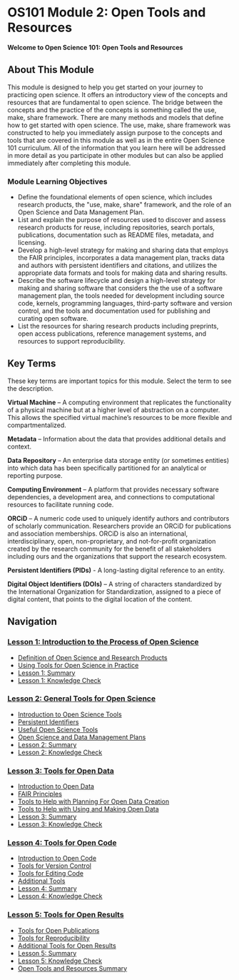# OS101 Module 2: Open Tools and Resources

**Welcome to Open Science 101: Open Tools and Resources**

## About This Module

This module is designed to help you get started on your journey to practicing open science. It offers an introductory view of the concepts and resources that are fundamental to open science. The bridge between the concepts and the practice of the concepts is something called the use, make, share framework. There are many methods and models that define how to get started with open science. The use, make, share framework was constructed to help you immediately assign purpose to the concepts and tools that are covered in this module as well as in the entire Open Science 101 curriculum. All of the information that you learn here will be addressed in more detail as you participate in other modules but can also be applied immediately after completing this module.

### Module Learning Objectives

- Define the foundational elements of open science, which includes research products, the "use, make, share" framework, and the role of an Open Science and Data Management Plan.
- List and explain the purpose of resources used to discover and assess research products for reuse, including repositories, search portals, publications, documentation such as README files, metadata, and licensing.
- Develop a high-level strategy for making and sharing data that employs the FAIR principles, incorporates a data management plan, tracks data and authors with persistent identifiers and citations, and utilizes the appropriate data formats and tools for making data and sharing results.
- Describe the software lifecycle and design a high-level strategy for making and sharing software that considers the the use of a software management plan, the tools needed for development including source code, kernels, programming languages, third-party software and version control, and the tools and documentation used for publishing and curating open software.
- List the resources for sharing research products including preprints, open access publications, reference management systems, and resources to support reproducibility.

## Key Terms

These key terms are important topics for this module. Select the term to see the description.

**Virtual Machine** – A computing environment that replicates the functionality of a physical machine but at a higher level of abstraction on a computer. This allows the specified virtual machine’s resources to be more flexible and compartmentalized.

**Metadata** – Information about the data that provides additional details and context.

**Data Repository** – An enterprise data storage entity (or sometimes entities) into which data has been specifically partitioned for an analytical or reporting purpose.

**Computing Environment** – A platform that provides necessary software dependencies, a development area, and connections to computational resources to facilitate running code.

**ORCiD** – A numeric code used to uniquely identify authors and contributors of scholarly communication. Researchers provide an ORCiD for publications and association memberships. ORCiD is also an international, interdisciplinary, open, non-proprietary, and not-for-profit organization created by the research community for the benefit of all stakeholders including ours and the organizations that support the research ecosystem.

**Persistent Identifiers (PIDs)** - A long-lasting digital reference to an entity.

**Digital Object Identifiers (DOIs)** – A string of characters standardized by the International Organization for Standardization, assigned to a piece of digital content, that points to the digital location of the content.

## Navigation

### [Lesson 1: Introduction to the Process of Open Science](./Lesson_1)

- [Definition of Open Science and Research Products](./Lesson_1#definition-of-open-science-and-research-products)
- [Using Tools for Open Science in Practice](./Lesson_1#using-tools-for-open-science-in-practice)
- [Lesson 1: Summary](./Lesson_1#lesson-1-summary)
- [Lesson 1: Knowledge Check](./Lesson_1#lesson-1-knowledge-check)

### [Lesson 2: General Tools for Open Science](./Lesson_2)

- [Introduction to Open Science Tools](./Lesson_2#introduction-to-open-science-tools)
- [Persistent Identifiers](./Lesson_2#persistent-identifiers)
- [Useful Open Science Tools](./Lesson_2#useful-open-science-tools)
- [Open Science and Data Management Plans](./Lesson_2#open-science-and-data-management-plans)
- [Lesson 2: Summary](./Lesson_2#lesson-2-summary)
- [Lesson 2: Knowledge Check](./Lesson_2#lesson-2-knowledge-check)

### [Lesson 3: Tools for Open Data](./Lesson_3)

- [Introduction to Open Data](./Lesson_3#introduction-to-open-data)
- [FAIR Principles](./Lesson_3#fair-principles)
- [Tools to Help with Planning For Open Data Creation](./Lesson_3#tools-to-help-with-planning-for-open-data-creation)
- [Tools to Help with Using and Making Open Data](./Lesson_3#tools-to-help-with-using-and-making-open-data)
- [Lesson 3: Summary](./Lesson_3#lesson-3-summary)
- [Lesson 3: Knowledge Check](./Lesson_3#lesson-3-knowledge-check)

### [Lesson 4: Tools for Open Code](./Lesson_4)

- [Introduction to Open Code](./Lesson_4#introduction-to-open-code)
- [Tools for Version Control](./Lesson_4#tools-for-version-control)
- [Tools for Editing Code](./Lesson_4#tools-for-editing-code)
- [Additional Tools](./Lesson_4#additional-tools)
- [Lesson 4: Summary](./Lesson_4#lesson-4-summary)
- [Lesson 4: Knowledge Check](./Lesson_4#lesson-4-knowledge-check)

### [Lesson 5: Tools for Open Results](./Lesson_5)

- [Tools for Open Publications](./Lesson_5#tools-for-open-publications)
- [Tools for Reproducibility](./Lesson_5#tools-for-reproducibility)
- [Additional Tools for Open Results](./Lesson_5#additional-tools-for-open-results)
- [Lesson 5: Summary](./Lesson_5#lesson-5-summary)
- [Lesson 5: Knowledge Check](./Lesson_5#lesson-5-knowledge-check)
- [Open Tools and Resources Summary](./Lesson_5#open-tools-and-resources-summary)
